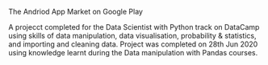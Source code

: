 The Andriod App Market on Google Play

A projecct completed for the Data Scientist with Python track on DataCamp using skills of data manipulation, data visualisation, probability & statistics, and importing and cleaning data. Project was completed on 28th Jun 2020 using knowledge learnt during the Data manipulation with Pandas courses.
